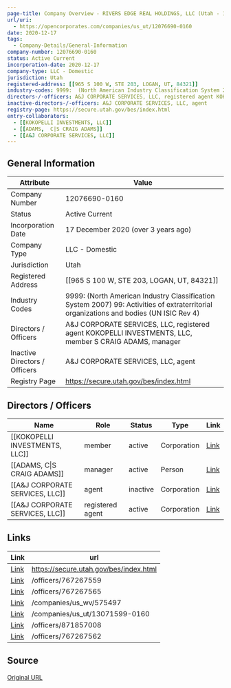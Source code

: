 ```yaml
---
page-title: Company Overview - RIVERS EDGE REAL HOLDINGS, LLC (Utah - 12076690-0160)
url/uri:
  - https://opencorporates.com/companies/us_ut/12076690-0160
date: 2020-12-17
tags:
  - Company-Details/General-Information
company-number: 12076690-0160
status: Active Current
incorporation-date: 2020-12-17
company-type: LLC - Domestic
jurisdiction: Utah
registered-address: [[965 S 100 W, STE 203, LOGAN, UT, 84321]]
industry-codes: 9999:  (North American Industry Classification System 2007) 99: Activities of extraterritorial organizations and bodies (UN ISIC Rev 4)
directors-/-officers: A&J CORPORATE SERVICES, LLC, registered agent KOKOPELLI INVESTMENTS, LLC, member S CRAIG ADAMS, manager
inactive-directors-/-officers: A&J CORPORATE SERVICES, LLC, agent
registry-page: https://secure.utah.gov/bes/index.html
entry-collaborators:
  - [[KOKOPELLI INVESTMENTS, LLC]]
  - [[ADAMS,  C|S CRAIG ADAMS]]
  - [[A&J CORPORATE SERVICES, LLC]]
---
```


## General Information
| Attribute          | Value                                       |
|--------------------|---------------------------------------------|
| Company Number     | 12076690-0160                               |
| Status             | Active Current                              |
| Incorporation Date | 17 December 2020 (over 3 years ago)         |
| Company Type       | LLC - Domestic                              |
| Jurisdiction       | Utah                                        |
| Registered Address | [[965 S 100 W, STE 203, LOGAN, UT, 84321]]  |
| Industry Codes     | 9999:  (North American Industry Classification System 2007) 99: Activities of extraterritorial organizations and bodies (UN ISIC Rev 4) |
| Directors / Officers | A&J CORPORATE SERVICES, LLC, registered agent KOKOPELLI INVESTMENTS, LLC, member S CRAIG ADAMS, manager |
| Inactive Directors / Officers | A&J CORPORATE SERVICES, LLC, agent          |
| Registry Page      | https://secure.utah.gov/bes/index.html      |

## Directors / Officers
| Name                 | Role            | Status     | Type        | Link |
|----------------------|-----------------|------------|-------------|------|
| [[KOKOPELLI INVESTMENTS, LLC]] | member          | active     | Corporation | [Link](https://opencorporates.com/officers/767267559) |
| [[ADAMS,  C\|S CRAIG ADAMS]] | manager         | active     | Person      | [Link](https://opencorporates.com/officers/767267562) |
| [[A&J CORPORATE SERVICES, LLC]] | agent           | inactive   | Corporation | [Link](https://opencorporates.com/officers/767267565) |
| [[A&J CORPORATE SERVICES, LLC]] | registered agent | active     | Corporation | [Link](https://opencorporates.com/officers/871857008) |

## Links
| Link   | url                            
|--------|--------------------------------|
| [Link](https://secure.utah.gov/bes/index.html) |https://secure.utah.gov/bes/index.html|
| [Link](/officers/767267559) |/officers/767267559           |
| [Link](/officers/767267565) |/officers/767267565           |
| [Link](/companies/us_wv/575497) |/companies/us_wv/575497       |
| [Link](/companies/us_ut/13071599-0160) |/companies/us_ut/13071599-0160|
| [Link](/officers/871857008) |/officers/871857008           |
| [Link](/officers/767267562) |/officers/767267562           |

## Source
[Original URL](https://opencorporates.com/companies/us_ut/12076690-0160)
